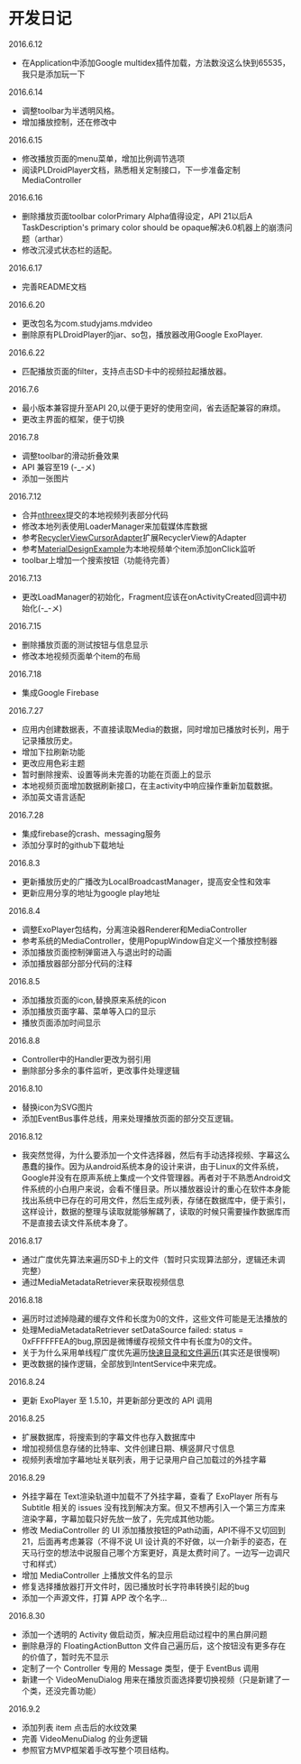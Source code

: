# 开发日记
2016.6.12
- 在Application中添加Google multidex插件加载，方法数没这么快到65535，我只是添加玩一下

2016.6.14
- 调整toolbar为半透明风格。
- 增加播放控制，还在修改中

2016.6.15
- 修改播放页面的menu菜单，增加比例调节选项
- 阅读PLDroidPlayer文档，熟悉相关定制接口，下一步准备定制MediaController

2016.6.16
- 删除播放页面toolbar colorPrimary Alpha值得设定，API 21以后A TaskDescription's primary color should be opaque解决6.0机器上的崩溃问题（arthar）
- 修改沉浸式状态栏的适配。

2016.6.17
- 完善README文档

2016.6.20
- 更改包名为com.studyjams.mdvideo
- 删除原有PLDroidPlayer的jar、so包，播放器改用Google ExoPlayer.

2016.6.22
- 匹配播放页面的filter，支持点击SD卡中的视频拉起播放器。

2016.7.6
- 最小版本兼容提升至API 20,以便于更好的使用空间，省去适配兼容的麻烦。
- 更改主界面的框架，便于切换

2016.7.8
- 调整toolbar的滑动折叠效果
- API 兼容至19 (-_-メ)
- 添加一张图片

2016.7.12
- 合并[nthreex](https://github.com/nthreex)提交的本地视频列表部分代码
- 修改本地列表使用LoaderManager来加载媒体库数据
- 参考[RecyclerViewCursorAdapter](https://github.com/androidessence/RecyclerViewCursorAdapter)扩展RecyclerView的Adapter
- 参考[MaterialDesignExample](https://github.com/chenyangcun/MaterialDesignExample)为本地视频单个item添加onClick监听
- toolbar上增加一个搜索按钮（功能待完善）

2016.7.13
- 更改LoadManager的初始化，Fragment应该在onActivityCreated回调中初始化(-_-メ)

2016.7.15
- 删除播放页面的测试按钮与信息显示
- 修改本地视频页面单个item的布局

2016.7.18
- 集成Google Firebase

2016.7.27
- 应用内创建数据表，不直接读取Media的数据，同时增加已播放时长列，用于记录播放历史。
- 增加下拉刷新功能
- 更改应用色彩主题
- 暂时删除搜索、设置等尚未完善的功能在页面上的显示
- 本地视频页面增加数据刷新接口，在主activity中响应操作重新加载数据。
- 添加英文语言适配

2016.7.28
- 集成firebase的crash、messaging服务
- 添加分享时的github下载地址

2016.8.3
- 更新播放历史的广播改为LocalBroadcastManager，提高安全性和效率
- 更新应用分享的地址为google play地址

2016.8.4
- 调整ExoPlayer包结构，分离渲染器Renderer和MediaController
- 参考系统的MediaController，使用PopupWindow自定义一个播放控制器
- 添加播放页面控制弹窗进入与退出时的动画
- 添加播放器部分部分代码的注释

2016.8.5
- 添加播放页面的icon,替换原来系统的icon
- 添加播放页面字幕、菜单等入口的显示
- 播放页面添加时间显示

2016.8.8
- Controller中的Handler更改为弱引用
- 删除部分多余的事件监听，更改事件处理逻辑

2016.8.10
- 替换icon为SVG图片
- 添加EventBus事件总线，用来处理播放页面的部分交互逻辑。

2016.8.12
- 我突然觉得，为什么要添加一个文件选择器，然后有手动选择视频、字幕这么愚蠢的操作。因为从android系统本身的设计来讲，由于Linux的文件系统，Google并没有在原声系统上集成一个文件管理器。再者对于不熟悉Android文件系统的小白用户来说，会看不懂目录。所以播放器设计的重心在软件本身能找出系统中已存在的可用文件，然后生成列表，存储在数据库中，便于索引，这样设计，数据的整理与读取就能够解耦了，读取的时候只需要操作数据库而不是直接去读文件系统本身了。

2016.8.17
- 通过广度优先算法来遍历SD卡上的文件（暂时只实现算法部分，逻辑还未调完整）
- 通过MediaMetadataRetriever来获取视频信息

2016.8.18
- 遍历时过滤掉隐藏的缓存文件和长度为0的文件，这些文件可能是无法播放的
- 处理MediaMetadataRetriever setDataSource failed: status = 0xFFFFFFEA的bug,原因是微博缓存视频文件中有长度为0的文件。
- 关于为什么采用单线程广度优先遍历[快速目录和文件遍历](http://www.oschina.net/question/565065_75805?fromerr=9TSYJVTZ)(其实还是很慢啊)
- 更改数据的操作逻辑，全部放到IntentService中来完成。

2016.8.24
- 更新 ExoPlayer 至 1.5.10，并更新部分更改的 API 调用

2016.8.25
- 扩展数据库，将搜索到的字幕文件也存入数据库中
- 增加视频信息存储的比特率、文件创建日期、横竖屏尺寸信息
- 视频列表增加字幕地址关联列表，用于记录用户自己加载过的外挂字幕

2016.8.29
- 外挂字幕在 Text渲染轨道中加载不了外挂字幕，查看了 ExoPlayer 所有与 Subtitle 相关的 issues 没有找到解决方案。但又不想再引入一个第三方库来渲染字幕，字幕加载只好先放一放了，先完成其他功能。
- 修改 MediaController 的 UI 添加播放按钮的Path动画，API不得不又切回到21，后面再考虑兼容（不得不说 UI 设计真的不好做，以一介新手的姿态，在天马行空的想法中说服自己哪个方案更好，真是太费时间了。一边写一边调尺寸和样式）
- 增加 MediaController 上播放文件名的显示
- 修复选择播放器打开文件时，因已播放时长字符串转换引起的bug
- 添加一个声源文件，打算 APP 改个名字...

2016.8.30
- 添加一个透明的 Activity 做启动页，解决应用启动过程中的黑白屏问题
- 删除悬浮的 FloatingActionButton 文件自己遍历后，这个按钮没有更多存在的价值了，暂时先不显示
- 定制了一个 Controller 专用的 Message 类型，便于 EventBus 调用
- 新建一个 VideoMenuDialog 用来在播放页面选择要切换视频（只是新建了一个类，还没完善功能）

2016.9.2
- 添加列表 item 点击后的水纹效果
- 完善 VideoMenuDialog 的业务逻辑
- 参照官方MVP框架着手改写整个项目结构。